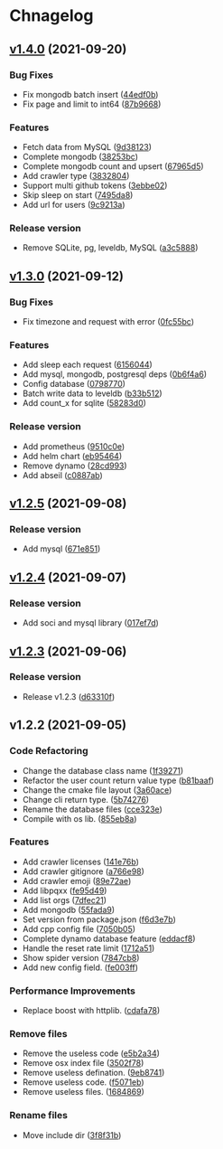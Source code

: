 # Chnagelog

## [v1.4.0](https://github.com/spider-all/spider-cplusplus/compare/v1.3.0...v1.4.0) (2021-09-20)

### Bug Fixes

* Fix mongodb batch insert ([44edf0b](https://github.com/spider-all/spider-cplusplus/commit/44edf0bcadff69cdc8a4391514aea1902ce213a3))
* Fix page and limit to int64 ([87b9668](https://github.com/spider-all/spider-cplusplus/commit/87b96683aa4408eb4c59e6f0e10ab35d1df67e81))

### Features

* Fetch data from MySQL ([9d38123](https://github.com/spider-all/spider-cplusplus/commit/9d381233614854d3bfb51708d41b29d20c3167cc))
* Complete mongodb ([38253bc](https://github.com/spider-all/spider-cplusplus/commit/38253bc482b26e1c01c3bef9d36b1dbfed59b9f0))
* Complete mongodb count and upsert ([67965d5](https://github.com/spider-all/spider-cplusplus/commit/67965d50f59a8d286f1fdba723faff2a0932209c))
* Add crawler type ([3832804](https://github.com/spider-all/spider-cplusplus/commit/38328040eae44cefea8b292e8cc5a6928af8ec97))
* Support multi github tokens ([3ebbe02](https://github.com/spider-all/spider-cplusplus/commit/3ebbe02fdfb22c636f02c6a5239ffa52b028c64e))
* Skip sleep on start ([7495da8](https://github.com/spider-all/spider-cplusplus/commit/7495da8db1264b70da8f251aa85b8184f5917b75))
* Add url for users ([9c9213a](https://github.com/spider-all/spider-cplusplus/commit/9c9213ac05118f172bd198af0bf5893509ec3888))

### Release version

* Remove SQLite, pg, leveldb, MySQL ([a3c5888](https://github.com/spider-all/spider-cplusplus/commit/a3c5888c0429f03dc7c578d47a25d330d3ec358d))

## [v1.3.0](https://github.com/spider-all/spider-cplusplus/compare/v1.2.5...v1.3.0) (2021-09-12)

### Bug Fixes

* Fix timezone and request with error ([0fc55bc](https://github.com/spider-all/spider-cplusplus/commit/0fc55bc023318e012baff3b9fd004c9f9eff55f4))

### Features

* Add sleep each request ([6156044](https://github.com/spider-all/spider-cplusplus/commit/6156044315fb3f20d0aa2e78c45b1914b2aa14e3))
* Add mysql, mongodb, postgresql deps ([0b6f4a6](https://github.com/spider-all/spider-cplusplus/commit/0b6f4a64b788669594e31e6a82345814af19c28b))
* Config database ([0798770](https://github.com/spider-all/spider-cplusplus/commit/0798770705c18f7621df4b5a3175eb60894e2580))
* Batch write data to leveldb ([b33b512](https://github.com/spider-all/spider-cplusplus/commit/b33b512e6aef85a67643e8dc8745e6fd83d790cd))
* Add count_x for sqlite ([58283d0](https://github.com/spider-all/spider-cplusplus/commit/58283d07af39b552c05b5d59b1c828a457c1d183))

### Release version

* Add prometheus ([9510c0e](https://github.com/spider-all/spider-cplusplus/commit/9510c0e0f6e9a5566188aab7af01ede0c4bfe4b1))
* Add helm chart ([eb95464](https://github.com/spider-all/spider-cplusplus/commit/eb9546430ceb9418ec2d2c6513f6dc57a77cbd01))
* Remove dynamo ([28cd993](https://github.com/spider-all/spider-cplusplus/commit/28cd993864555d3a8f363ce4cfd62eeb8fc6027b))
* Add abseil ([c0887ab](https://github.com/spider-all/spider-cplusplus/commit/c0887ab030f00308255a3ff294d3273ddb4ed949))

## [v1.2.5](https://github.com/spider-all/spider-cplusplus/compare/v1.2.4...v1.2.5) (2021-09-08)

### Release version

* Add mysql ([671e851](https://github.com/spider-all/spider-cplusplus/commit/671e8515d02af5fbc36b5517a55bdc6f7d93145c))

## [v1.2.4](https://github.com/spider-all/spider-cplusplus/compare/v1.2.3...v1.2.4) (2021-09-07)

### Release version

* Add soci and mysql library ([017ef7d](https://github.com/spider-all/spider-cplusplus/commit/017ef7d61fd20684143112a4476e6296d0e8ef4d))

## [v1.2.3](https://github.com/spider-all/spider-cplusplus/compare/v1.2.2...v1.2.3) (2021-09-06)

### Release version

* Release v1.2.3 ([d63310f](https://github.com/spider-all/spider-cplusplus/commit/d63310ffe6d3bdd25d60863e77f681d31bb505a4))

## v1.2.2 (2021-09-05)

### Code Refactoring

* Change the database class name ([1f39271](https://github.com/spider-all/spider-cplusplus/commit/1f392719697f2b420602896e8bc4c4c0fc4f2da1))
* Refactor the user count return value type ([b81baaf](https://github.com/spider-all/spider-cplusplus/commit/b81baaf438a5a3c0f05c24824f50c4ed1d4d3f46))
* Change the cmake file layout ([3a60ace](https://github.com/spider-all/spider-cplusplus/commit/3a60ace5db852d62cfb6199d4780732aac647503))
* Change cli return type. ([5b74276](https://github.com/spider-all/spider-cplusplus/commit/5b74276853434eda06cbf30f3368771536de1414))
* Rename the database files ([cce323e](https://github.com/spider-all/spider-cplusplus/commit/cce323eb97f8f779e9bf35d5e62e77dd3485a2c8))
* Compile with os lib. ([855eb8a](https://github.com/spider-all/spider-cplusplus/commit/855eb8aa64684c2e76a2aa2c5d67de30908a014f))

### Features

* Add crawler licenses ([141e76b](https://github.com/spider-all/spider-cplusplus/commit/141e76bccdc8c12b5d4e1f34335d1cd2bbd3eaee))
* Add crawler gitignore ([a766e98](https://github.com/spider-all/spider-cplusplus/commit/a766e98c503d9c3b257fe82404cfc7e3b04e90af))
* Add crawler emoji ([89e72ae](https://github.com/spider-all/spider-cplusplus/commit/89e72ae7706dd5082b4b52beca3db23870035a2a))
* Add libpqxx ([fe95d49](https://github.com/spider-all/spider-cplusplus/commit/fe95d49a145f8eedf6d51fc974b118601feca9be))
* Add list orgs ([7dfec21](https://github.com/spider-all/spider-cplusplus/commit/7dfec216bd6810d061604097182b2a370b94a1ba))
* Add mongodb ([55fada9](https://github.com/spider-all/spider-cplusplus/commit/55fada93174f93fad53a20b7f6ebd221d34add9e))
* Set version from package.json ([f6d3e7b](https://github.com/spider-all/spider-cplusplus/commit/f6d3e7bff0b428a9748652c6ce1012c5276be13b))
* Add cpp config file ([7050b05](https://github.com/spider-all/spider-cplusplus/commit/7050b05397185b421543414a7cb0c50b91d584f5))
* Complete dynamo database feature ([eddacf8](https://github.com/spider-all/spider-cplusplus/commit/eddacf88e45c728b363e4a61094ec335899ef058))
* Handle the reset rate limit ([1712a51](https://github.com/spider-all/spider-cplusplus/commit/1712a518029bca2a1382a5fd41573c7d43b1ffaa))
* Show spider version ([7847cb8](https://github.com/spider-all/spider-cplusplus/commit/7847cb83a5513346b75744b5de66eb4b03c6006a))
* Add new config field. ([fe003ff](https://github.com/spider-all/spider-cplusplus/commit/fe003ffde81bafb1bf20a66ad84b6c8045fcbde8))

### Performance Improvements

* Replace boost with httplib. ([cdafa78](https://github.com/spider-all/spider-cplusplus/commit/cdafa7831019e268b41ffc222844dca08a26c858))

### Remove files

* Remove the useless code ([e5b2a34](https://github.com/spider-all/spider-cplusplus/commit/e5b2a34bc497e8c333581c8835707380d904cf1c))
* Remove osx index file ([3502f78](https://github.com/spider-all/spider-cplusplus/commit/3502f784e9f6feb6c57a80507d24140dada80c7f))
* Remove useless defination. ([9eb8741](https://github.com/spider-all/spider-cplusplus/commit/9eb87418e7204d505546747ea2c8d4e537fc05ed))
* Remove useless code. ([f5071eb](https://github.com/spider-all/spider-cplusplus/commit/f5071ebd667a319db3500674f91687350534d49f))
* Remove useless files. ([1684869](https://github.com/spider-all/spider-cplusplus/commit/1684869914a53689cde1e649ca509fd85f69b371))

### Rename files

* Move include dir ([3f8f31b](https://github.com/spider-all/spider-cplusplus/commit/3f8f31b37da2b0440a7393569aef2516dad7d1bb))

